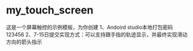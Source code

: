 # my_touch_screen
这是一个屏幕触控的示例模板，为你创建
1、Andoird studio本地打包密码 123456
2、7-15日提交实现方式：可以支持跟手指的轨迹显示，并最终实现滑动方向的箭头指示
